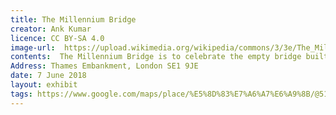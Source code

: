 ```yaml
---
title: The Millennium Bridge
creator: Ank Kumar
licence: CC BY-SA 4.0
image-url:  https://upload.wikimedia.org/wikipedia/commons/3/3e/The_Millennium_Bridge_across_river_Thames%2C_London_%28Ank_Kumar%29_01.jpg
contents:  The Millennium Bridge is to celebrate the empty bridge built in front of St. Paul's Cathedral in 2000. It is full of modernity and can only be walked by pedestrians. Both sides of the bridge span the River Thames. From St. Paul's Cathedral to the other side of the bridge, it will meet Thames. Tate Modern, a special art museum, just cleverly connects the gathering point of ancient religion and modern art.Movie scene: Muggle world London bridge destroyed by Death Eaters / "The Betrayal of the Half-Blood Prince"
Address: Thames Embankment, London SE1 9JE
date: 7 June 2018
layout: exhibit
tags: https://www.google.com/maps/place/%E5%8D%83%E7%A6%A7%E6%A9%8B/@51.5095324,-0.1007312,17z/data=!3m1!4b1!4m5!3m4!1s0x487604abcc128291:0xbd5ceafc2f514e1c!8m2!3d51.5095291!4d-0.0985425?shorturl=1
---
```

